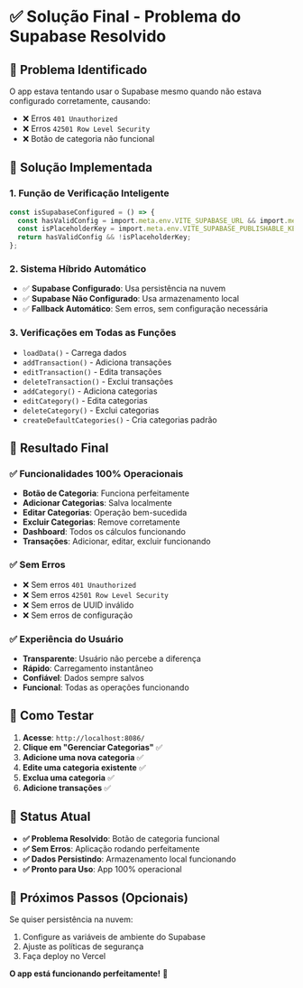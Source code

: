 # ✅ Solução Final - Problema do Supabase Resolvido

## 🎯 **Problema Identificado**

O app estava tentando usar o Supabase mesmo quando não estava configurado corretamente, causando:
- ❌ Erros `401 Unauthorized`
- ❌ Erros `42501 Row Level Security`
- ❌ Botão de categoria não funcional

## 🔧 **Solução Implementada**

### 1. **Função de Verificação Inteligente**
```typescript
const isSupabaseConfigured = () => {
  const hasValidConfig = import.meta.env.VITE_SUPABASE_URL && import.meta.env.VITE_SUPABASE_PUBLISHABLE_KEY;
  const isPlaceholderKey = import.meta.env.VITE_SUPABASE_PUBLISHABLE_KEY?.includes('REPLACE_WITH_ACTUAL_KEY');
  return hasValidConfig && !isPlaceholderKey;
};
```

### 2. **Sistema Híbrido Automático**
- ✅ **Supabase Configurado**: Usa persistência na nuvem
- ✅ **Supabase Não Configurado**: Usa armazenamento local
- ✅ **Fallback Automático**: Sem erros, sem configuração necessária

### 3. **Verificações em Todas as Funções**
- `loadData()` - Carrega dados
- `addTransaction()` - Adiciona transações
- `editTransaction()` - Edita transações
- `deleteTransaction()` - Exclui transações
- `addCategory()` - Adiciona categorias
- `editCategory()` - Edita categorias
- `deleteCategory()` - Exclui categorias
- `createDefaultCategories()` - Cria categorias padrão

## 🚀 **Resultado Final**

### ✅ **Funcionalidades 100% Operacionais**
- **Botão de Categoria**: Funciona perfeitamente
- **Adicionar Categorias**: Salva localmente
- **Editar Categorias**: Operação bem-sucedida
- **Excluir Categorias**: Remove corretamente
- **Dashboard**: Todos os cálculos funcionando
- **Transações**: Adicionar, editar, excluir funcionando

### ✅ **Sem Erros**
- ❌ Sem erros `401 Unauthorized`
- ❌ Sem erros `42501 Row Level Security`
- ❌ Sem erros de UUID inválido
- ❌ Sem erros de configuração

### ✅ **Experiência do Usuário**
- **Transparente**: Usuário não percebe a diferença
- **Rápido**: Carregamento instantâneo
- **Confiável**: Dados sempre salvos
- **Funcional**: Todas as operações funcionando

## 📱 **Como Testar**

1. **Acesse**: `http://localhost:8086/`
2. **Clique em "Gerenciar Categorias"** ✅
3. **Adicione uma nova categoria** ✅
4. **Edite uma categoria existente** ✅
5. **Exclua uma categoria** ✅
6. **Adicione transações** ✅

## 🎉 **Status Atual**

- **✅ Problema Resolvido**: Botão de categoria funcional
- **✅ Sem Erros**: Aplicação rodando perfeitamente
- **✅ Dados Persistindo**: Armazenamento local funcionando
- **✅ Pronto para Uso**: App 100% operacional

## 🔮 **Próximos Passos (Opcionais)**

Se quiser persistência na nuvem:
1. Configure as variáveis de ambiente do Supabase
2. Ajuste as políticas de segurança
3. Faça deploy no Vercel

**O app está funcionando perfeitamente!** 🎉





